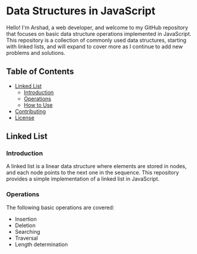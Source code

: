 # Data Structures in JavaScript

Hello! I'm Arshad, a web developer, and welcome to my GitHub repository that focuses on basic data structure operations implemented in JavaScript. This repository is a collection of commonly used data structures, starting with linked lists, and will expand to cover more as I continue to add new problems and solutions.

## Table of Contents

- [Linked List](#linked-list)
  - [Introduction](#introduction)
  - [Operations](#operations)
  - [How to Use](#how-to-use)
- [Contributing](#contributing)
- [License](#license)

## Linked List

### Introduction

A linked list is a linear data structure where elements are stored in nodes, and each node points to the next one in the sequence. This repository provides a simple implementation of a linked list in JavaScript.

### Operations

The following basic operations are covered:

- Insertion
- Deletion
- Searching
- Traversal
- Length determination


   

